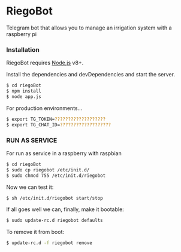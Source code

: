 # RiegoBot

Telegram bot that allows you to manage an irrigation system with a raspberry pi

### Installation

RiegoBot requires [Node.js](https://nodejs.org/) v8+.


Install the dependencies and devDependencies and start the server.

```sh
$ cd riegoBot
$ npm install
$ node app.js
```

For production environments...

```sh
$ export TG_TOKEN=???????????????????
$ export TG_CHAT_ID=???????????????????
```

### RUN AS SERVICE

For run as service in a raspberry with raspbian

```sh
$ cd riegoBot
$ sudo cp riegobot /etc/init.d/
$ sudo chmod 755 /etc/init.d/riegobot
```

Now we can test it:

```sh
$ sh /etc/init.d/riegobot start/stop
```

If all goes well we can, finally, make it bootable:

```sh
$ sudo update-rc.d riegobot defaults
```

To remove it from boot:

```sh
$ update-rc.d -f riegobot remove
```
